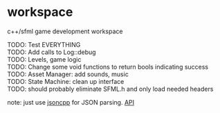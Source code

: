 # workspace
c++/sfml game development workspace

TODO: Test EVERYTHING  
TODO: Add calls to Log::debug  
TODO: Levels, game logic  
TODO: Change some void functions to return bools indicating success  
TODO: Asset Manager: add sounds, music  
TODO: State Machine: clean up interface  
TODO: should probably eliminate SFML.h and only load needed headers  


note: just use [jsoncpp](https://github.com/open-source-parsers/jsoncpp) for JSON parsing. [API](http://jsoncpp.sourceforge.net/annotated.html)  

